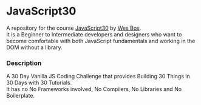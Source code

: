 # JavaScript30

A repository for the course [JavaScript30](https://javascript30.com/) by [Wes Bos](https://wesbos.com/).<br>
It is a Beginner to Intermediate developers and designers who want to become comfortable with both JavaScript fundamentals and working in the DOM without a library.<br>

### Description
A 30 Day Vanilla JS Coding Challenge that provides Building 30 Things in 30 Days with 30 Tutorials.<br>
It has no No Frameworks involved, No Compilers, No Libraries and No Boilerplate.